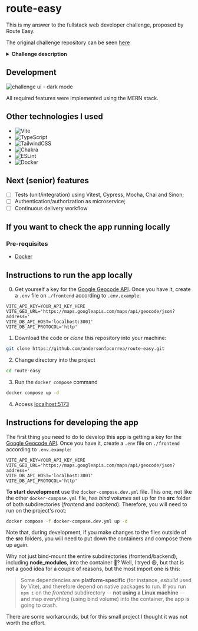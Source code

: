# route-easy

This is my answer to the fullstack web developer challenge, proposed by Route Easy.

The original challenge repository can be seen [here](https://github.com/RoutEasy/challenge-fullstack)

<details><summary><strong>Challenge description</strong></summary>

## Description

The goal of the challenge is to build a fullstack application with a layout alike to the following:

![challenge ui](https://raw.githubusercontent.com/RoutEasy/challenge-fullstack/master/challenge.png)

The user of the app must be capable of signing-on clients through the form. Upon saving the form data, the map must be updated with a marker on the informed address. Also, a table must also be displayed with the clients' data, and be updated upon each new register. On each table row, there must be a button to delete the client's data (that must be removed from the table, map and database).

The _reset_ form button delete all deliveries from the database, map and table.

## Tech stack

The project is required to be built with the following tech stack (other libraries/tools could be used at the developer discretion):

- MERN stack (MongoDB, Express.js, React.js and Node.js);
- Mongoose;
- HTML and CSS;
- [Google Geocode API](https://developers.google.com/maps/documentation/geocoding/intro?hl=pt-br);
- [Leaflet](http://leafletjs.com/) to manipulate the map.

## API details

The delivery register must have the following fiels:

- Client's name
- Weight in _kg_
- Address:
  - Street
  - Number
  - Neighbourhood
  - Complement
  - City
  - State
  - Country
  - Geolocation
    - Latitude
    - Longitude

These data must be stored into a collection named _deliveries_. Note that the form has a single input field for the address: the user must fill his address in that single input. The address data must come from the Google API. Upon clicking the _search_ button, the _latitude_ and _longitude_ ui components (inputs) must be _disabled_ to the user. Upon clicking the _save_ button, the data must be persisted to the db, the form input fields must be reset and map and table must be updated. The _reset register_ button must delete all deleveries from db, map and table.

</details>

## Development

![challenge ui - dark mode](https://i.ibb.co/SNPG63V/Screenshot-from-2022-12-17-18-11-16.png)

All required features were implemented using the MERN stack.

## Other technologies I used

- ![Vite](https://img.shields.io/badge/vite-%23646CFF.svg?style=for-the-badge&logo=vite&logoColor=white)
- ![TypeScript](https://img.shields.io/badge/typescript-%23007ACC.svg?style=for-the-badge&logo=typescript&logoColor=white)
- ![TailwindCSS](https://img.shields.io/badge/tailwindcss-%2338B2AC.svg?style=for-the-badge&logo=tailwind-css&logoColor=white)
- ![Chakra](https://img.shields.io/badge/chakra-%234ED1C5.svg?style=for-the-badge&logo=chakraui&logoColor=white)
- ![ESLint](https://img.shields.io/badge/ESLint-4B3263?style=for-the-badge&logo=eslint&logoColor=white)
- ![Docker](https://img.shields.io/badge/docker-%230db7ed.svg?style=for-the-badge&logo=docker&logoColor=white)

## Next (senior) features

- [ ] Tests (unit/integration) using Vitest, Cypress, Mocha, Chai and Sinon;
- [ ] Authentication/authorization as microservice;
- [ ] Continuous delivery workflow

## If you want to check the app running locally

### Pre-requisites

- [Docker](https://docs.docker.com/get-docker/)

## Instructions to run the app locally

0. Get yourself a key for the [Google Geocode API](https://developers.google.com/maps/documentation/geocoding/intro?hl=pt-br). Once you have it, create a `.env` file on `./frontend` according to `.env.example`:

```.env
VITE_API_KEY=YOUR_API_KEY_HERE
VITE_GEO_URL='https://maps.googleapis.com/maps/api/geocode/json?address='
VITE_DB_API_HOST='localhost:3001'
VITE_DB_API_PROTOCOL='http'
```

1. Download the code or _clone_ this repository into your machine:

```bash
git clone https://github.com/andersonfpcorrea/route-easy.git
```

2. Change directory into the project

```bash
cd route-easy
```

3. Run the `docker compose` command

```bash
docker compose up -d
```

4. Access [localhost:5173](http://localhost:5173)

## Instructions for developing the app

The first thing you need to do to develop this app is getting a key for the [Google Geocode API](https://developers.google.com/maps/documentation/geocoding/intro?hl=pt-br). Once you have it, create a `.env` file on `./frontend` according to `.env.example`:

```.env
VITE_API_KEY=YOUR_API_KEY_HERE
VITE_GEO_URL='https://maps.googleapis.com/maps/api/geocode/json?address='
VITE_DB_API_HOST='localhost:3001'
VITE_DB_API_PROTOCOL='http'
```

**To start development** use the `docker-compose.dev.yml` file. This one, not like the other `docker-compose.yml` file, has _bind volumes_ set up for the **src** folder of both subdirectories (_frontend_ and _backend_). Therefore, you will need to run on the project's root:

```bash
docker compose -f docker-compose.dev.yml up -d
```

Note that, during development, if you make changes to the files outside of the **src** folders, you will need to put down the containers and compose them up again.

Why not just bind-mount the entire subdirectories (frontend/backend), including **node_modules**, into the container 🤔? Well, I tryed 😆, but that is not a good idea for a couple of reasons, but the most import one is this:

> Some dependencies are **platform-specific** (for instance, _esbuild_ used by Vite), and therefore depend on native packages to run. If you run `npm i` on the _frontend_ subdirectory -- **not using a Linux machine** -- and map everything (using bind volume) into the container, the app is going to crash.

There are some workarounds, but for this small project I thought it was not worth the effort.
